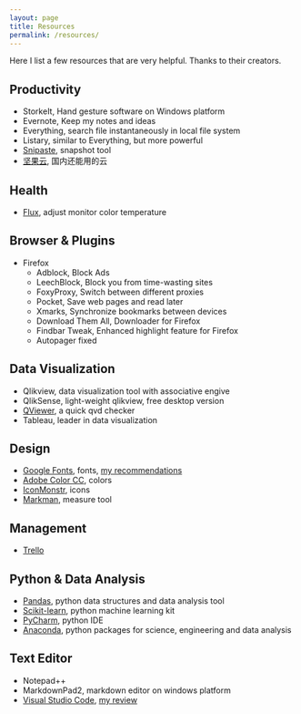 ```yaml
---
layout: page
title: Resources
permalink: /resources/
---
```




Here I list a few resources that are very helpful. Thanks to their creators. 

## Productivity

-  StorkeIt, Hand gesture software on Windows platform
-  Evernote, Keep my notes and ideas
-  Everything, search file instantaneously in local file system
-  Listary, similar to Everything, but more powerful
-  [Snipaste](https://zh.snipaste.com/), snapshot tool
-  [坚果云](https://www.jianguoyun.com/), 国内还能用的云

## Health

-  [Flux](https://justgetflux.com/), adjust monitor color temperature

## Browser & Plugins ##

-  Firefox
	-  Adblock,  Block Ads
	-  LeechBlock, Block you from time-wasting sites
	-  FoxyProxy, Switch between different proxies
	-  Pocket, Save web pages and read later
	-  Xmarks, Synchronize bookmarks between devices
	-  Download Them All, Downloader for Firefox
	-  Findbar Tweak, Enhanced highlight feature for Firefox
	-  Autopager fixed

## Data Visualization ##

-  Qlikview, data visualization tool with associative engive
-  QlikSense, light-weight qlikview, free desktop version
-  [QViewer](http://easyqlik.com/), a quick qvd checker
-  Tableau, leader in data visualization

## Design ##

- [Google Fonts](https://www.google.com/fonts), fonts, [my recommendations](http://www.pprollingstar.com/design/2016/02/14/Best-Google-Web-Font-Collection.html)
- [Adobe Color CC](https://color.adobe.com), colors
- [IconMonstr](http://iconmonstr.com/), icons
- [Markman](http://www.getmarkman.com/), measure tool

## Management ##

- [Trello](https://trello.com/)

## Python & Data Analysis ##

- [Pandas](http://pandas.pydata.org/), python data structures and data analysis tool
- [Scikit-learn](http://scikit-learn.org/), python machine learning kit
- [PyCharm](https://www.jetbrains.com/pycharm/), python IDE
- [Anaconda](https://www.continuum.io/downloads), python packages for science, engineering and data analysis

## Text Editor

- Notepad++
- MarkdownPad2, markdown editor on windows platform
- [Visual Studio Code](https://code.visualstudio.com/), [my review](http://www.pprollingstar.com/tool/2016/11/26/Visual-Studio-Code.html)
